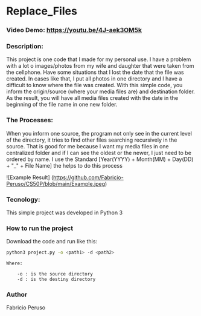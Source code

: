 # Replace_Files
### Video Demo:  https://youtu.be/4J-aek3OM5k
### Description:

This project is one code that I made for my personal use. 
I have a problem with a lot o images/photos from my wife and daughter that were taken from the cellphone. 
Have some situations that I lost the date that the file was created. 
In cases like that, I put all photos in one directory and I have a difficult to know where the file was created. 
With this simple code, you inform the origin/source (where your media files are) and destination folder. 
As the result, you will have all media files created with the date in the beginning of the file name in one new folder.

### The Processes:

When you inform one source, the program not only see in the current level of the directory, it tries to find other files searching recursively in the source. That is good for me because I want my media files in one centralized folder and if I can see the oldest or the newer, I just need to be ordered by name. 
I use the Standard [Year(YYYY) + Month(MM) + Day(DD) + "_" + File Name] the helps to do this process

![Example Result]
(https://github.com/Fabricio-Peruso/CS50P/blob/main/Example.jpeg)

### Tecnology:

This simple project was developed in Python 3

### How to run the project

Download the code and run like this:

```bash
python3 project.py -o <path1> -d <path2>
```

    Where:

        -o : is the source directory
        -d : is the destiny directory

### Author

Fabricio Peruso
